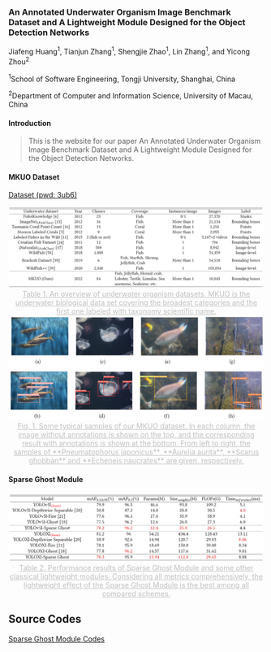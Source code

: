 ### An Annotated Underwater Organism Image Benchmark Dataset and A Lightweight Module Designed for the Object Detection Networks

Jiafeng Huang<sup>1</sup>, Tianjun Zhang<sup>1</sup>, Shengjie Zhao<sup>1</sup>, Lin Zhang<sup>1</sup>, and Yicong Zhou<sup>2</sup>

<sup>1</sup>School of Software Engineering, Tongji University, Shanghai, China

<sup>2</sup>Department of Computer and Information Science, University of Macau, China

#### Introduction

>  This is the website for our paper An Annotated Underwater Organism Image Benchmark Dataset and A Lightweight Module Designed for the Object Detection Networks.

#### MKUO Dataset

[Dataset (pwd: 3ub6)](https://pan.baidu.com/s/1f8Dvh7z73PEbFA6DKwRdQw)

<img src="dataset overview.png" style="zoom: 70%;" />

<center style="color:#C0C0C0;text-decoration:underline">Table 1. An overview of underwater organism datasets. MKUO is the underwater biological data set covering the broadest categories and the first one labeled with taxonomy scientific name.</center>

<img src="dataset samples.png" style="zoom: 70%;" />

<center style="color:#C0C0C0;text-decoration:underline">Fig. 1. Some typical samples of our MKUO dataset. In each column, the image without annotations is
shown on the top, and the corresponding result with annotations is shown at the bottom. From left to right, the samples of **Pneumatophorus japonicus**, **Aurelia aurita**, **Scarus ghobban** and **Echeneis naucrates** are given, respectively.</center>

#### Sparse Ghost Module

<img src="Sparse Ghost Module performance.png" style="zoom: 70%;" />

<center style="color:#C0C0C0;text-decoration:underline">Table 2. Performance results of Sparse Ghost Module and some other classical lightweight modules. Considering all metrics comprehensively, the lightweight effect of the Sparse Ghost Module is the best among all compared schemes.</center>

## Source Codes

[Sparse Ghost Module Codes](https://github.com/huangfeng95/Sparse-Ghost-Module)

